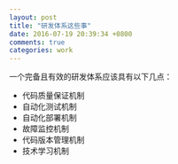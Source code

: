 ```yaml
---
layout: post
title: "研发体系这些事"
date: 2016-07-19 20:39:34 +0800
comments: true
categories: work
---
```


一个完备且有效的研发体系应该具有以下几点：

- 代码质量保证机制
- 自动化测试机制
- 自动化部署机制
- 故障监控机制
- 代码版本管理机制
- 技术学习机制